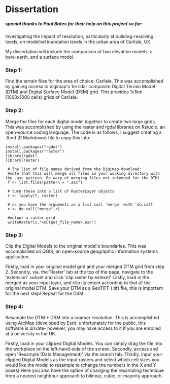 # Dissertation
##### special thanks to Paul Bates for their help on this project so far:

Investigating the impact of resolution, particularly at building-resolving levels, on modelled inundation levels in the urban area of Carlisle, UK.

My dissertation will include the comparison of two elevation models: a bare-earth, and a surface model.


### Step 1: 
Find the terrain files for the area of choice: Carlisle.
This was accomplished by gaining access to digimap's 1m lidar composite Digital Terrain Model (DTM) and Digital Surface Model (DSM) grid.
This provides 1x1km (1000x1000 cells) grids of Carlisle.

### Step 2:
Merge the files for each digital model together to create two large grids.
This was accomplished by using the raster and rgdal libraries on Rstudio, an open-source coding language.
The code is as follows, I suggest creating a .Rmd (R Markdown) file to copy this into:

``` {r}
install.packages("rgdal")
install.packages("raster")
library(rgdal)  
library(raster) 
 
 # The list of file names derived from the Digimap download:  
 #note that this will merge all files in your working directory with the .asc pattern. Be wary of merging files not intended for the DTM!
 f <- list.files(pattern = ".asc")  
 
 # turn these into a list of RasterLayer objects  
 r <- lapply(f, raster) 

 # as you have the arguments as a list call 'merge' with 'do.call'  
 x <- do.call("merge",r) 

 #output a raster grid   
 writeRaster(x,"<output_file_name>.asc")
 ```
 
 
 ### Step 3:
Clip the Digital Models to the original model's boundaries.
This was accomplished on QGIS, an open-source geographic information systems application. 

Firstly, load in your original model grid and your merged DTM grid from step 2.
Secondly, via. the 'Raster' tab at the top of the page, navigate to the 'extension' subset and click 'clip raster by extexnt'
Lastly, load in the merged  as your input layer, and clip its extent according to that of the original model DTM. 
Save your DTM as a GeoTIFF (.tif) file, this is important for the next step!
Repeat for the DSM

 ### Step 4:
 Resample the DTM + DSM into a coarser resolution.
 This is accomplished using ArcMap (developed by Esri): unfortunately for the public, this software is private- however, you may have access to it if you are enrolled at a university in the UK.
 
 Firstly, load in your clipped Digital Models. You can simply drag the file into the workplace on the left-hand-side of the screen.
 Secondly, access and open 'Resample (Data Management)' via the search tab.
 Thirdly, input your clipped Digital Models as the input rasters and select which cell sizes you would like the model to resample to (change the numbers in the X and Y boxes)
 Here you also have the option of changing the resampling technique from a nearest neighbour approach to bilinear, cubic, or majority approach.
 
 
